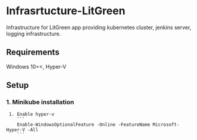 # Infrasrtucture-LitGreen
  Infrastructure for LitGreen app providing kubernetes cluster, jenkins server, logging infrastructure.
## Requirements
  Windows 10=<, Hyper-V
## Setup
### 1. Minikube installation 
     1. Enable hyper-v
        ```
        Enable-WindowsOptionalFeature -Online -FeatureName Microsoft-Hyper-V -All
        ```
        
